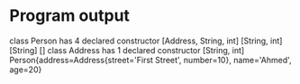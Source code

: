 # Program output
class Person has 4 declared constructor
[Address, String, int]
[String, int]
[String]
[]
class Address has 1 declared constructor
[String, int]
Person{address=Address{street='First Street', number=10}, name='Ahmed', age=20}
